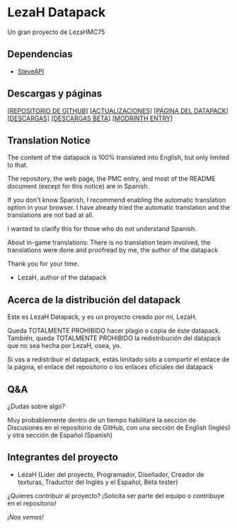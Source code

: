 # LezaH Datapack
Un gran proyecto de LezaHMC75

## Dependencias
 - [SteveAPI](https://github.com/tacozyt/steveapi/releases/latest)

## Descargas y páginas
[[REPOSITORIO DE GITHUB]](https://github.com/tacozyt/lezah)
[[ACTUALIZACIONES]](https://github.com/tacozyt/lezah/releases/latest)
[[PÁGINA DEL DATAPACK]](https://tacozyt.github.io/lezah)
[[DESCARGAS]](https://tacozyt.github.io/lezah/downloads)
[[DESCARGAS BETA]](https://tacozyt.github.io/lezah/downloadsbeta)
[[MODRINTH ENTRY]](https://modrinth.com/datapack/lezah)

## Translation Notice
The content of the datapack is 100% translated into English, but only limited to that.

The repository, the web page, the PMC entry, and most of the README document (except for this notice) are in Spanish.

If you don't know Spanish, I recommend enabling the automatic translation option in your browser. I have already tried the automatic translation and the translations are not bad at all.

I wanted to clarify this for those who do not understand Spanish.

About in-game translations:
There is no translation team involved, the translations were done and proofread by me, the author of the datapack

Thank you for your time.
- LezaH, author of the datapack

## Acerca de la distribución del datapack

Este es LezaH Datapack, y es un proyecto creado por mí, LezaH.

Queda TOTALMENTE PROHIBIDO hacer plagio o copia de éste datapack.
También, queda TOTALMENTE PROHIBIDO la redistribución del datapack que no sea hecha por LezaH, osea, yo.

Si vas a redistribuir el datapack, estás limitado sólo a compartir el enlace de la página, el enlace del repositorio o los enlaces oficiales del datapack

## Q&A
¿Dudas sobre algo?

Muy probablemente dentro de un tiempo habilitaré la sección de Discusiones en el repositorio de GitHub, con una sección de English (Inglés) y otra sección de Español (Spanish)

## Integrantes del proyecto
 - LezaH (Líder del proyecto, Programador, Diseñador, Creador de texturas, Traductor del Inglés y el Español, Beta tester)

¿Quieres contribuir al proyecto?
¡Solicita ser parte del equipo o contribuye en el repositorio!

*¡Nos vemos!*

